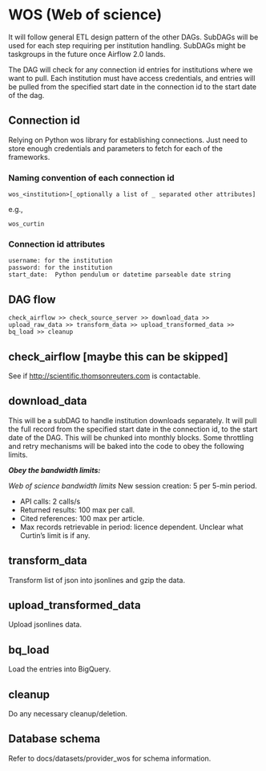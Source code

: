 # WOS (Web of science)

It will follow general ETL design pattern of the other DAGs.  SubDAGs will be used for each step requiring per institution handling. SubDAGs might be taskgroups in the future once Airflow 2.0 lands.

The DAG will check for any connection id entries for institutions where we want to pull.  Each institution must have access credentials, and entries will be pulled from the specified start date in the connection id to the start date of the dag.


## Connection id

Relying on Python wos library for establishing connections. Just need to store enough credentials and parameters to fetch for each of the frameworks.


### Naming convention of each connection id

```
wos_<institution>[_optionally a list of _ separated other attributes]
```
e.g.,
```
wos_curtin
```


### Connection id attributes
```
username: for the institution
password: for the institution
start_date:  Python pendulum or datetime parseable date string
```


## DAG flow
```
check_airflow >> check_source_server >> download_data >> upload_raw_data >> transform_data >> upload_transformed_data >> bq_load >> cleanup
```


## check_airflow [maybe this can be skipped]

See if http://scientific.thomsonreuters.com is contactable.


## download_data

This will be a subDAG to handle institution downloads separately. It will pull the full record from the specified start date in the connection id, to the start date of the DAG. This will be chunked into monthly blocks.  Some throttling and retry mechanisms will be baked into the code to obey the following limits.

***Obey the bandwidth limits:***

_Web of science bandwidth limits_
New session creation: 5 per 5-min period.
  * API calls: 2 calls/s
  * Returned results: 100 max per call.
  * Cited references: 100 max per article.
  * Max records retrievable in period: licence dependent. Unclear what Curtin’s limit is if any.


## transform_data

Transform list of json into jsonlines and gzip the data.


## upload_transformed_data

Upload jsonlines data.


## bq_load

Load the entries into BigQuery.


## cleanup

Do any necessary cleanup/deletion.

## Database schema

Refer to docs/datasets/provider_wos for schema information.
